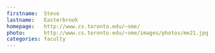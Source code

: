 ```yaml
---
firstname:  Steve
lastname:   Easterbrook
homepage:   http://www.cs.toronto.edu/~sme/
photo:      http://www.cs.toronto.edu/~sme/images/photos/me21.jpg
categories: faculty
---
```

